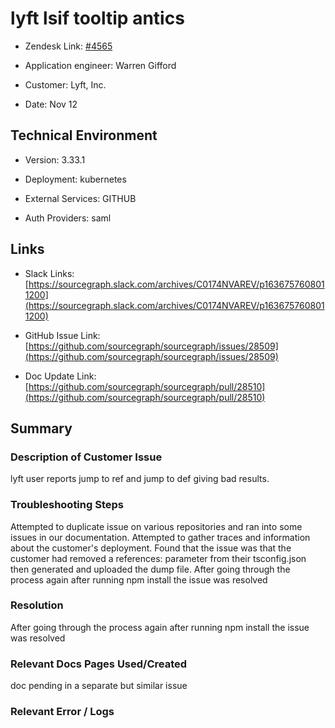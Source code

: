 

# lyft lsif tooltip antics <!-- Ticket Title  Hint: include keywords to make it searchable -->



- Zendesk Link: [#4565](https://sourcegraph.zendesk.com/agent/tickets/4565)

- Application engineer: Warren Gifford

- Customer: Lyft, Inc. <!-- Redact if this contains personally identifying information -->

- Date: Nov 12


<!-- Data populated from integration, speak to Ben Gordon or Michael Bali if not working -->

<!-- During Internal team trial, fill missing data manually (we are waiting for all data to sync) -->



## Technical Environment

- Version: 3.33.1​

- Deployment: kubernetes

- External Services: GITHUB

- Auth Providers: saml





## Links
<!-- Data for application engineer manual entry -->
- Slack Links: [https://sourcegraph.slack.com/archives/C0174NVAREV/p1636757608011200](https://sourcegraph.slack.com/archives/C0174NVAREV/p1636757608011200)

- GitHub Issue Link: [https://github.com/sourcegraph/sourcegraph/issues/28509](https://github.com/sourcegraph/sourcegraph/issues/28509)

- Doc Update Link: [https://github.com/sourcegraph/sourcegraph/pull/28510](https://github.com/sourcegraph/sourcegraph/pull/28510)



## Summary

### Description of Customer Issue
lyft user reports jump to ref and jump to def giving bad results.



### Troubleshooting Steps

Attempted to duplicate issue on various repositories and ran into some issues in our documentation. Attempted to gather traces and information about the customer's deployment. Found that the issue was that the customer had removed a references: parameter from their tsconfig.json then generated and uploaded the dump file. After going through the process again after running npm install the issue was resolved



### Resolution

After going through the process again after running npm install the issue was resolved



### Relevant Docs Pages Used/Created



doc pending in a separate but similar issue



### Relevant Error / Logs

<!-- Please redact keys, tokens, and personal identifying information -->




<!-- Once complete, upload a copy to https://github.com/sourcegraph/support-tools-internal/tree/main/resolved-tickets as a .md file -->
<!-- Name the file 4565.md -->
